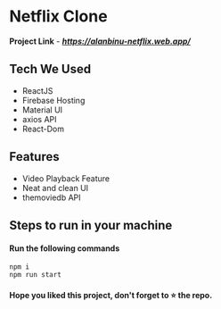 
# Netflix Clone 

**Project Link** - ***https://alanbinu-netflix.web.app/***

## Tech We Used

- ReactJS
- Firebase Hosting
- Material UI
- axios API
- React-Dom

## Features

- Video Playback Feature
- Neat and clean UI
- themoviedb API

## Steps to run in your machine

#### Run the following commands
```
npm i
npm run start
```

#### Hope you liked this project, don't forget to ⭐ the repo.